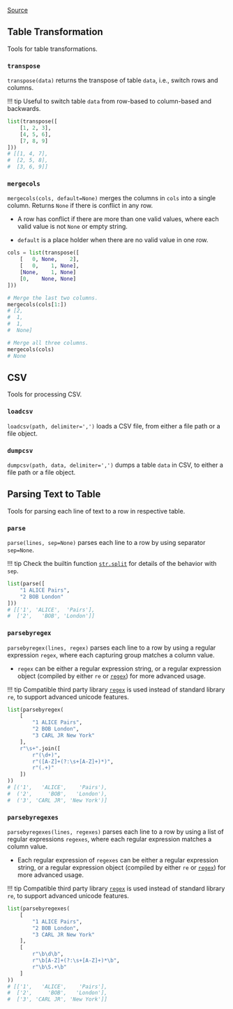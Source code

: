 [Source](https://github.com/chuanconggao/extratools/blob/master/extratools/tabletools.py)

## Table Transformation

Tools for table transformations.

### `transpose`

`transpose(data)` returns the transpose of table `data`, i.e., switch rows and columns.

!!! tip
    Useful to switch table `data` from row-based to column-based and backwards.

``` python
list(transpose([
    [1, 2, 3],
    [4, 5, 6],
    [7, 8, 9]
]))
# [[1, 4, 7],
#  [2, 5, 8],
#  [3, 6, 9]]
```

### `mergecols`

`mergecols(cols, default=None)` merges the columns in `cols` into a single column. Returns `None` if there is conflict in any row.

- A row has conflict if there are more than one valid values, where each valid value is not `None` or empty string.

- `default` is a place holder when there are no valid value in one row.

``` python
cols = list(transpose([
    [   0, None,    2],
    [   0,    1, None],
    [None,    1, None]
    [0,    None, None]
]))

# Merge the last two columns.
mergecols(cols[1:])
# [2,
#  1,
#  1,
#  None]

# Merge all three columns.
mergecols(cols)
# None
```

## CSV

Tools for processing CSV.

### `loadcsv`

`loadcsv(path, delimiter=',')` loads a CSV file, from either a file path or a file object.

### `dumpcsv`

`dumpcsv(path, data, delimiter=',')` dumps a table `data` in CSV, to either a file path or a file object.

## Parsing Text to Table

Tools for parsing each line of text to a row in respective table.

### `parse`

`parse(lines, sep=None)` parses each line to a row by using separator `sep=None`.

!!! tip
    Check the builtin function [`str.split`](https://docs.python.org/3/library/stdtypes.html#str.split) for details of the behavior with `sep`.

``` python
list(parse([
    "1 ALICE Pairs",
    "2 BOB London"
]))
# [['1', 'ALICE',  'Pairs'],
#  ['2',   'BOB', 'London']]
```

### `parsebyregex`

`parsebyregex(lines, regex)` parses each line to a row by using a regular expression `regex`, where each capturing group matches a column value.

- `regex` can be either a regular expression string, or a regular expression object (compiled by either `re` or [`regex`](https://pypi.org/project/regex/)) for more advanced usage.

!!! tip
    Compatible third party library [`regex`](https://pypi.org/project/regex/) is used instead of standard library `re`, to support advanced unicode features.

``` python
list(parsebyregex(
    [
        "1 ALICE Pairs",
        "2 BOB London",
        "3 CARL JR New York"
    ],
    r"\s+".join([
        r"(\d+)",
        r"([A-Z]+(?:\s+[A-Z]+)*)",
        r"(.+)"
    ])
))
# [('1',   'ALICE',    'Pairs'),
#  ('2',     'BOB',   'London'),
#  ('3', 'CARL JR', 'New York')]
```

### `parsebyregexes`

`parsebyregexes(lines, regexes)` parses each line to a row by using a list of regular expressions `regexes`, where each regular expression matches a column value.

- Each regular expression of `regexes` can be either a regular expression string, or a regular expression object (compiled by either `re` or [`regex`](https://pypi.org/project/regex/)) for more advanced usage.

!!! tip
    Compatible third party library [`regex`](https://pypi.org/project/regex/) is used instead of standard library `re`, to support advanced unicode features.

``` python
list(parsebyregexes(
    [
        "1 ALICE Pairs",
        "2 BOB London",
        "3 CARL JR New York"
    ],
    [
        r"\b\d\b",
        r"\b[A-Z]+(?:\s+[A-Z]+)*\b",
        r"\b\S.+\b"
    ]
))
# [['1',   'ALICE',    'Pairs'],
#  ['2',     'BOB',   'London'],
#  ['3', 'CARL JR', 'New York']]
```
